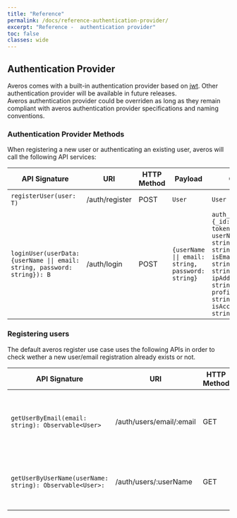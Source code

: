 ```yaml
---
title: "Reference"
permalink: /docs/reference-authentication-provider/
excerpt: "Reference -  authentication provider"
toc: false
classes: wide
---
```


## **Authentication Provider**

Averos comes with a built-in authentication provider based on [jwt](https://jwt.io "JSON Web Token"). Other authentication provider will be available in future releases. <br/>
Averos authentication provider could be overriden as long as they remain compliant with averos authentication provider specifications and naming conventions.

### **Authentication Provider Methods**

When registering a new user or authenticating an existing user, averos will call the following API services:

 | **API Signature** | **URI** |  **HTTP Method** | **Payload** | **Output** | **API Description** |
| ------------ | ------------ | ------------ | ------------ | ------------ |------------ |
| `registerUser(user: T)` | /auth/register | POST | `User` | `User` | Registers a new user |
| `loginUser(userData: {userName \|\| email: string, password: string}): B` | /auth/login | POST | `{userName \|\| email: string, password: string}` | `auth_token: {_id: string, token: string, userName: string, email: string, isEmailVerified: string, image: string, ipAddress: string, profileLanguage: string, isAccountLocked: string}}` | Attempt to perform a log in action. Returns an authorization token |

### **Registering users**

The default averos register use case uses the following APIs in order to check wether a new user/email registration already exists or not. 

| **API Signature** | **URI** |  **HTTP Method** | **Output** |  **API Description** |
| ------------ | ------------ | ------------ | ------------ | ------------ | 
| `getUserByEmail(email: string): Observable<User>` | /auth/users/email/:email | GET | `{ emailNotAvailable: true } \|\| null` | Given an email adress, check wether the user exists or not |
| `getUserByUserName(userName: string): Observable<User>:` | /auth/users/:userName | GET | `{ userNameNotAvailable: true } \|\| null` | Given a user name, check wether the user exists or not |
